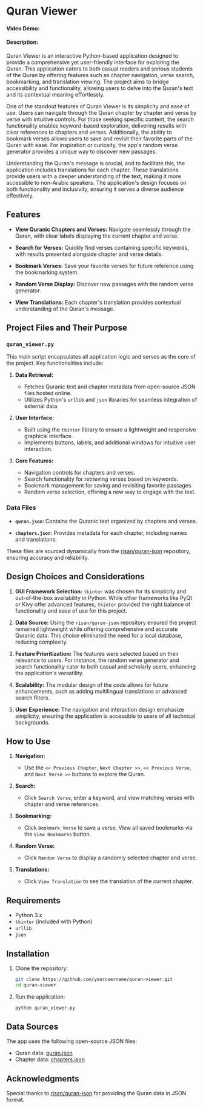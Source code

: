 # Quran Viewer

#### Video Demo: <URL HERE>

#### Description:
Quran Viewer is an interactive Python-based application designed to provide a comprehensive yet user-friendly interface for exploring the Quran. This application caters to both casual readers and serious students of the Quran by offering features such as chapter navigation, verse search, bookmarking, and translation viewing. The project aims to bridge accessibility and functionality, allowing users to delve into the Quran's text and its contextual meaning effortlessly.

One of the standout features of Quran Viewer is its simplicity and ease of use. Users can navigate through the Quran chapter by chapter and verse by verse with intuitive controls. For those seeking specific content, the search functionality enables keyword-based exploration, delivering results with clear references to chapters and verses. Additionally, the ability to bookmark verses allows users to save and revisit their favorite parts of the Quran with ease. For inspiration or curiosity, the app's random verse generator provides a unique way to discover new passages.

Understanding the Quran's message is crucial, and to facilitate this, the application includes translations for each chapter. These translations provide users with a deeper understanding of the text, making it more accessible to non-Arabic speakers. The application's design focuses on both functionality and inclusivity, ensuring it serves a diverse audience effectively.

## Features

- **View Quranic Chapters and Verses:**
  Navigate seamlessly through the Quran, with clear labels displaying the current chapter and verse.

- **Search for Verses:**
  Quickly find verses containing specific keywords, with results presented alongside chapter and verse details.

- **Bookmark Verses:**
  Save your favorite verses for future reference using the bookmarking system.

- **Random Verse Display:**
  Discover new passages with the random verse generator.

- **View Translations:**
  Each chapter's translation provides contextual understanding of the Quran's message.

## Project Files and Their Purpose

### `quran_viewer.py`
This main script encapsulates all application logic and serves as the core of the project. Key functionalities include:

1. **Data Retrieval:**
   - Fetches Quranic text and chapter metadata from open-source JSON files hosted online.
   - Utilizes Python's `urllib` and `json` libraries for seamless integration of external data.

2. **User Interface:**
   - Built using the `tkinter` library to ensure a lightweight and responsive graphical interface.
   - Implements buttons, labels, and additional windows for intuitive user interaction.

3. **Core Features:**
   - Navigation controls for chapters and verses.
   - Search functionality for retrieving verses based on keywords.
   - Bookmark management for saving and revisiting favorite passages.
   - Random verse selection, offering a new way to engage with the text.

### Data Files

- **`quran.json`**:
  Contains the Quranic text organized by chapters and verses.

- **`chapters.json`**:
  Provides metadata for each chapter, including names and translations.

These files are sourced dynamically from the [risan/quran-json](https://github.com/risan/quran-json) repository, ensuring accuracy and reliability.

## Design Choices and Considerations

1. **GUI Framework Selection:**
   `tkinter` was chosen for its simplicity and out-of-the-box availability in Python. While other frameworks like PyQt or Kivy offer advanced features, `tkinter` provided the right balance of functionality and ease of use for this project.

2. **Data Source:**
   Using the `risan/quran-json` repository ensured the project remained lightweight while offering comprehensive and accurate Quranic data. This choice eliminated the need for a local database, reducing complexity.

3. **Feature Prioritization:**
   The features were selected based on their relevance to users. For instance, the random verse generator and search functionality cater to both casual and scholarly users, enhancing the application's versatility.

4. **Scalability:**
   The modular design of the code allows for future enhancements, such as adding multilingual translations or advanced search filters.

5. **User Experience:**
   The navigation and interaction design emphasize simplicity, ensuring the application is accessible to users of all technical backgrounds.

## How to Use

1. **Navigation:**
   - Use the `<< Previous Chapter`, `Next Chapter >>`, `<< Previous Verse`, and `Next Verse >>` buttons to explore the Quran.

2. **Search:**
   - Click `Search Verse`, enter a keyword, and view matching verses with chapter and verse references.

3. **Bookmarking:**
   - Click `Bookmark Verse` to save a verse. View all saved bookmarks via the `View Bookmarks` button.

4. **Random Verse:**
   - Click `Random Verse` to display a randomly selected chapter and verse.

5. **Translations:**
   - Click `View Translation` to see the translation of the current chapter.

## Requirements

- Python 3.x
- `tkinter` (included with Python)
- `urllib`
- `json`

## Installation

1. Clone the repository:

   ```bash
   git clone https://github.com/yourusername/quran-viewer.git
   cd quran-viewer
   ```

2. Run the application:

   ```bash
   python quran_viewer.py
   ```

## Data Sources

The app uses the following open-source JSON files:

- Quran data: [quran.json](https://raw.githubusercontent.com/risan/quran-json/main/data/quran.json)
- Chapter data: [chapters.json](https://raw.githubusercontent.com/risan/quran-json/main/data/chapters/en.json)

## Acknowledgments

Special thanks to [risan/quran-json](https://github.com/risan/quran-json) for providing the Quran data in JSON format.


